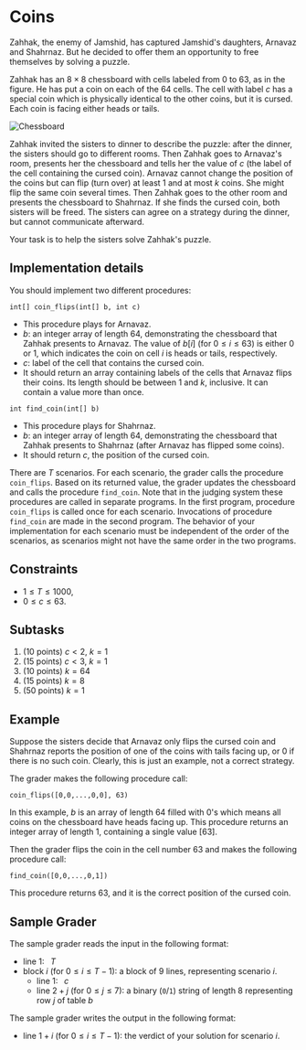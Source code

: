 # Coins

Zahhak, the enemy of Jamshid, has captured Jamshid's daughters, Arnavaz and Shahrnaz. But he decided to offer them an opportunity to free themselves by solving a puzzle.

Zahhak has an $8 \times 8$ chessboard with cells labeled from $0$ to $63$, as in the figure.
He has put a coin on each of the $64$ cells.
The cell with label $c$ has a special coin which is physically identical to the other coins, but it is cursed.
Each coin is facing either heads or tails.

![Chessboard](Coins.svg "280")

Zahhak invited the sisters to dinner to describe the puzzle: after the dinner, the sisters should go to different rooms. Then Zahhak goes to Arnavaz's room, presents her the chessboard and tells her the value of $c$ (the label of the cell containing the cursed coin).
Arnavaz cannot change the position of the coins but can flip (turn over) at least $1$ and at most $k$ coins. She might flip the same coin several times.
Then Zahhak goes to the other room and presents the chessboard to Shahrnaz.
If she finds the cursed coin, both sisters will be freed. The sisters can agree on a strategy during the dinner, but cannot communicate afterward.

Your task is to help the sisters solve Zahhak's puzzle.

## Implementation details

You should implement two different procedures:
```
int[] coin_flips(int[] b, int c)
```
* This procedure plays for Arnavaz.
* $b$: an integer array of length $64$, demonstrating the chessboard that Zahhak presents to Arnavaz. The value of $b[i]$ (for $0 \leq i \leq 63$) is either $0$ or $1$, which indicates the coin on cell $i$ is heads or tails, respectively.
* $c$: label of the cell that contains the cursed coin.
* It should return an array containing labels of the cells that Arnavaz flips their coins. Its length should be between $1$ and $k$, inclusive. It can contain a value more than once.

```
int find_coin(int[] b)
```
* This procedure plays for Shahrnaz.
* $b$: an integer array of length $64$, demonstrating the chessboard that Zahhak presents to Shahrnaz (after Arnavaz has flipped some coins).
* It should return $c$, the position of the cursed coin.

There are $T$ scenarios. For each scenario, the grader calls the procedure `coin_flips`. Based on its returned value, the grader updates the chessboard and calls the procedure `find_coin`. Note that in the judging system these procedures are called in separate programs.
In the first program, procedure `coin_flips` is called once for each scenario. Invocations of procedure `find_coin` are made in the second program. The behavior of your implementation for each scenario must be independent of the order of the scenarios, as scenarios might not have the same order in the two programs.

## Constraints

* $1 \leq T \leq 1000$,
* $0 \leq c \leq 63$.

## Subtasks

1. ($10$ points) $c < 2$, $k = 1$
1. ($15$ points) $c < 3$, $k = 1$
1. ($10$ points) $k = 64$
1. ($15$ points) $k = 8$
1. ($50$ points) $k = 1$

## Example

Suppose the sisters decide that Arnavaz only flips the cursed coin and Shahrnaz reports the position of one of the coins with tails facing up, or $0$ if there is no such coin. Clearly, this is just an example, not a correct strategy.

The grader makes the following procedure call:
```
coin_flips([0,0,...,0,0], 63)
```
In this example, $b$ is an array of length $64$ filled with $0$'s which means all coins on the chessboard have heads facing up. This procedure returns an integer array of length $1$, containing a single value $[63]$.

Then the grader flips the coin in the cell number $63$ and makes the following procedure call:
```
find_coin([0,0,...,0,1])
```
This procedure returns $63$, and it is the correct position of the cursed coin.

## Sample Grader

The sample grader reads the input in the following format:
* line $1$: $\;\;T$
* block $i$ (for $0 \leq i \leq T-1$): a block of  $9$ lines, representing scenario $i$.
  - line $1$:  $\;\;c$
  - line $2+j$ (for $0 \leq j \leq 7$): a binary (`0`/`1`) string of length $8$ representing row $j$ of table $b$

The sample grader writes the output in the following format:
* line $1+i$ (for $0 \leq i \leq T-1$): the verdict of your solution for scenario $i$.
